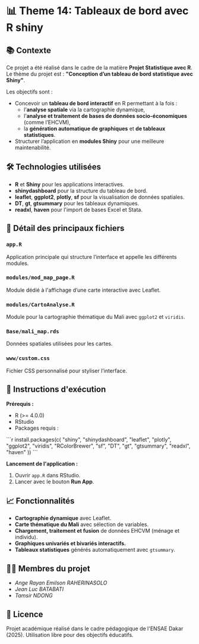 # 📊 Theme 14: Tableaux de bord avec R shiny

## 📚 Contexte

Ce projet a été réalisé dans le cadre de la matière **Projet Statistique avec R**.  
Le thème du projet est : **"Conception d’un tableau de bord statistique avec Shiny"**.

Les objectifs sont :
- Concevoir un **tableau de bord interactif** en R permettant à la fois :
  - l’**analyse spatiale** via la cartographie dynamique,
  - l’**analyse et traitement de bases de données socio-économiques** (comme l’EHCVM),
  - la **génération automatique de graphiques** et **de tableaux statistiques**.
- Structurer l’application en **modules Shiny** pour une meilleure maintenabilité.

## 🛠️ Technologies utilisées

- **R** et **Shiny** pour les applications interactives.
- **shinydashboard** pour la structure du tableau de bord.
- **leaflet**, **ggplot2**, **plotly**, **sf** pour la visualisation de données spatiales.
- **DT**, **gt**, **gtsummary** pour les tableaux dynamiques.
- **readxl**, **haven** pour l'import de bases Excel et Stata.

## 🧩 Détail des principaux fichiers

### `app.R`
Application principale qui structure l’interface et appelle les différents modules.

### `modules/mod_map_page.R`
Module dédié à l'affichage d’une carte interactive avec Leaflet.

### `modules/CartoAnalyse.R`
Module pour la cartographie thématique du Mali avec `ggplot2` et `viridis`.

### `Base/mali_map.rds`
Données spatiales utilisées pour les cartes.

### `www/custom.css`
Fichier CSS personnalisé pour styliser l’interface.

## 🚀 Instructions d'exécution

**Prérequis :**
- R (>= 4.0.0)
- RStudio
- Packages requis :

\`\`\`r
install.packages(c(
  "shiny", "shinydashboard", "leaflet", "plotly", "ggplot2", 
  "viridis", "RColorBrewer", "sf", "DT", "gt", "gtsummary", 
  "readxl", "haven"
))
\`\`\`

**Lancement de l'application :**
1. Ouvrir `app.R` dans RStudio.
2. Lancer avec le bouton **Run App**.

## 📈 Fonctionnalités

- **Cartographie dynamique** avec Leaflet.
- **Carte thématique du Mali** avec sélection de variables.
- **Chargement, traitement et fusion** de données EHCVM (ménage et individu).
- **Graphiques univariés et bivariés interactifs.**
- **Tableaux statistiques** générés automatiquement avec `gtsummary`.

## 👨‍💻 Membres du projet

- *Ange Rayan Emilson RAHERINASOLO*
- *Jean Luc BATABATI*
- *Tamsir NDONG*

## 📄 Licence

Projet académique réalisé dans le cadre pédagogique de l'ENSAE Dakar (2025).
Utilisation libre pour des objectifs éducatifs.

